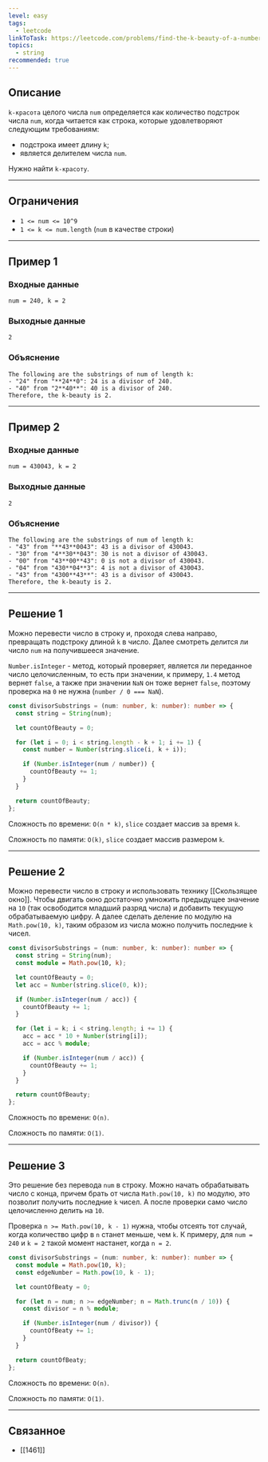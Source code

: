 ```yaml
---
level: easy
tags:
  - leetcode
linkToTask: https://leetcode.com/problems/find-the-k-beauty-of-a-number/
topics:
  - string
recommended: true
---
```

## Описание

`k-красота` целого числа `num` определяется как количество подстрок числа `num`, когда читается как строка, которые удовлетворяют следующим требованиям:
- подстрока имеет длину `k`;
- является делителем числа `num`.

Нужно найти `k-красоту`.

---
## Ограничения

- `1 <= num <= 10^9`
- `1 <= k <= num.length` (`num` в качестве строки)

---
## Пример 1

### Входные данные

```
num = 240, k = 2
```
### Выходные данные

```
2
```
### Объяснение

```
The following are the substrings of num of length k:
- "24" from "**24**0": 24 is a divisor of 240.
- "40" from "2**40**": 40 is a divisor of 240.
Therefore, the k-beauty is 2.
```

---
## Пример 2

### Входные данные

```
num = 430043, k = 2
```
### Выходные данные

```
2
```
### Объяснение

```
The following are the substrings of num of length k:
- "43" from "**43**0043": 43 is a divisor of 430043.
- "30" from "4**30**043": 30 is not a divisor of 430043.
- "00" from "43**00**43": 0 is not a divisor of 430043.
- "04" from "430**04**3": 4 is not a divisor of 430043.
- "43" from "4300**43**": 43 is a divisor of 430043.
Therefore, the k-beauty is 2.
```

---
## Решение 1

Можно перевести число в строку и, проходя слева направо, превращать подстроку длиной `k` в число. Далее смотреть делится ли число `num` на получившееся значение.

`Number.isInteger` - метод, который проверяет, является ли переданное число целочисленным, то есть при значении, к примеру, `1.4` метод вернет `false`, а также при значении `NaN` он тоже вернет `false`, поэтому проверка на `0` не нужна (`number / 0 === NaN`).

```typescript
const divisorSubstrings = (num: number, k: number): number => {
  const string = String(num);

  let countOfBeauty = 0;

  for (let i = 0; i < string.length - k + 1; i += 1) {
    const number = Number(string.slice(i, k + i));

    if (Number.isInteger(num / number)) {
      countOfBeauty += 1;
    }
  }

  return countOfBeauty;
};
```

Сложность по времени: `O(n * k)`, `slice` создает массив за время `k`.

Сложность по памяти: `O(k)`, `slice` создает массив размером `k`.

---
## Решение 2

Можно перевести число в строку и использовать технику [[Скользящее окно]]. Чтобы двигать окно достаточно умножить предыдущее значение на `10` (так освободится младший разряд числа) и добавить текущую обрабатываемую цифру. А далее сделать деление по модулю на `Math.pow(10, k)`, таким образом из числа можно получить последние `k` чисел.

```typescript
const divisorSubstrings = (num: number, k: number): number => {
  const string = String(num);
  const module = Math.pow(10, k);

  let countOfBeauty = 0;
  let acc = Number(string.slice(0, k));

  if (Number.isInteger(num / acc)) {
    countOfBeauty += 1;
  }

  for (let i = k; i < string.length; i += 1) {
    acc = acc * 10 + Number(string[i]);
    acc = acc % module;

    if (Number.isInteger(num / acc)) {
      countOfBeauty += 1;
    }
  }

  return countOfBeauty;
};
```

Сложность по времени: `O(n)`.

Сложность по памяти: `O(1)`.

---
## Решение 3

Это решение без перевода `num` в строку. Можно начать обрабатывать число с конца, причем брать от числа `Math.pow(10, k)` по модулю, это позволит получить последние `k` чисел. А после проверки само число целочисленно делить на `10`. 

Проверка `n >= Math.pow(10, k - 1)` нужна, чтобы отсеять тот случай, когда количество цифр в `n` станет меньше, чем `k`. К примеру, для `num = 240` и `k = 2` такой момент настанет, когда `n = 2`.

```typescript
const divisorSubstrings = (num: number, k: number): number => {
  const module = Math.pow(10, k);
  const edgeNumber = Math.pow(10, k - 1);

  let countOfBeaty = 0;

  for (let n = num; n >= edgeNumber; n = Math.trunc(n / 10)) {
    const divisor = n % module;

    if (Number.isInteger(num / divisor)) {
      countOfBeaty += 1;
    }
  }

  return countOfBeaty;
};
```

Сложность по времени: `O(n)`.

Сложность по памяти: `O(1)`.

---
## Связанное

- [[1461]]